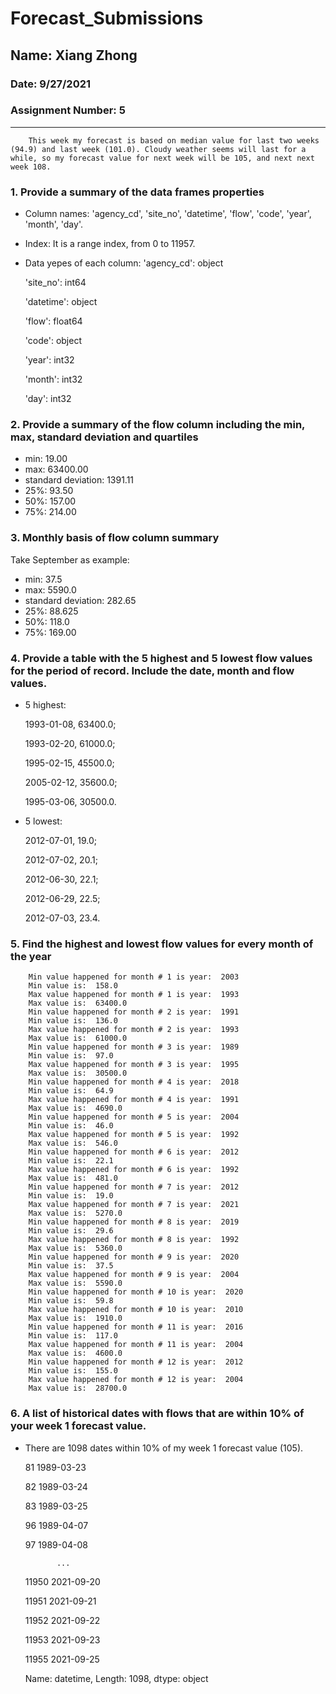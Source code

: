 # Forecast_Submissions

## Name: Xiang Zhong

### Date: 9/27/2021

### Assignment Number: 5

_________

        This week my forecast is based on median value for last two weeks (94.9) and last week (101.0). Cloudy weather seems will last for a while, so my forecast value for next week will be 105, and next next week 108.

### 1. Provide a summary of the data frames properties
   - Column names: 'agency_cd', 'site_no', 'datetime', 'flow', 'code', 'year', 'month', 'day'.
   - Index: It is a range index, from 0 to 11957.
   - Data yepes of each column:
     'agency_cd': object

     'site_no': int64

     'datetime': object

     'flow': float64

     'code': object

     'year': int32

     'month': int32

     'day': int32
### 2. Provide a summary of the flow column including the min, max, standard deviation and quartiles
   - min: 19.00
   - max: 63400.00
   - standard deviation: 1391.11
   - 25%: 93.50
   - 50%: 157.00
   - 75%: 214.00
### 3. Monthly basis of flow column summary
   Take September as example:
   - min: 37.5
   - max: 5590.0
   - standard deviation: 282.65
   - 25%: 88.625
   - 50%: 118.0
   - 75%: 169.00
### 4. Provide a table with the 5 highest and 5 lowest flow values for the period of record. Include the date, month and flow values.
   - 5 highest: 
  
     1993-01-08, 63400.0; 

     1993-02-20, 61000.0; 

     1995-02-15, 45500.0; 

     2005-02-12, 35600.0; 

     1995-03-06, 30500.0.

   - 5 lowest:
  
     2012-07-01, 19.0;

     2012-07-02, 20.1;

     2012-06-30, 22.1;

     2012-06-29, 22.5;

     2012-07-03, 23.4.
### 5. Find the highest and lowest flow values for every month of the year
        Min value happened for month # 1 is year:  2003
        Min value is:  158.0
        Max value happened for month # 1 is year:  1993
        Max value is:  63400.0
        Min value happened for month # 2 is year:  1991
        Min value is:  136.0
        Max value happened for month # 2 is year:  1993
        Max value is:  61000.0
        Min value happened for month # 3 is year:  1989
        Min value is:  97.0
        Max value happened for month # 3 is year:  1995
        Max value is:  30500.0
        Min value happened for month # 4 is year:  2018
        Min value is:  64.9
        Max value happened for month # 4 is year:  1991
        Max value is:  4690.0
        Min value happened for month # 5 is year:  2004
        Min value is:  46.0
        Max value happened for month # 5 is year:  1992
        Max value is:  546.0
        Min value happened for month # 6 is year:  2012
        Min value is:  22.1
        Max value happened for month # 6 is year:  1992
        Max value is:  481.0
        Min value happened for month # 7 is year:  2012
        Min value is:  19.0
        Max value happened for month # 7 is year:  2021
        Max value is:  5270.0
        Min value happened for month # 8 is year:  2019
        Min value is:  29.6
        Max value happened for month # 8 is year:  1992
        Max value is:  5360.0
        Min value happened for month # 9 is year:  2020
        Min value is:  37.5
        Max value happened for month # 9 is year:  2004
        Max value is:  5590.0
        Min value happened for month # 10 is year:  2020
        Min value is:  59.8
        Max value happened for month # 10 is year:  2010
        Max value is:  1910.0
        Min value happened for month # 11 is year:  2016
        Min value is:  117.0
        Max value happened for month # 11 is year:  2004
        Max value is:  4600.0
        Min value happened for month # 12 is year:  2012
        Min value is:  155.0
        Max value happened for month # 12 is year:  2004
        Max value is:  28700.0
### 6. A list of historical dates with flows that are within 10% of your week 1 forecast value.
   - There are 1098 dates within 10% of my week 1 forecast value (105). 
  
        81       1989-03-23

        82       1989-03-24

        83       1989-03-25

        96       1989-04-07

        97       1989-04-08

                ...  

        11950    2021-09-20

        11951    2021-09-21

        11952    2021-09-22

        11953    2021-09-23

        11955    2021-09-25

        Name: datetime, Length: 1098, dtype: object
        
   
